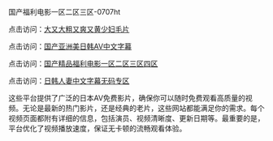 国产福利电影一区二区三区-0707ht


点击访问：<a href="https://bered.pages.dev/">大又大粗又爽又黄少妇毛片</a>

点击访问：<a href="https://gfd-5xg.pages.dev/">国产亚洲美日韩AV中文字幕</a>

点击访问：<a href="https://gsd-agv.pages.dev/">国产精品福利电影一区二区三区四区</a>

点击访问：<a href="https://fdhf-454.pages.dev/">日韩人妻中文字幕无码专区</a>

这些平台提供了广泛的日本AV免费影片，确保你可以随时免费观看高质量的视频。无论是最新的热门影片，还是经典的老片，这些网站都能满足你的需求。每个视频页面都附有详细的信息，包括演员、视频清晰度、更新日期等。最重要的是，平台优化了视频播放速度，保证无卡顿的流畅观看体验。

<span style="display:none;">[Canonical link](）</span>
